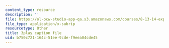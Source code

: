```yaml
---
content_type: resource
description: ''
file: https://ol-ocw-studio-app-qa.s3.amazonaws.com/courses/8-13-14-experimental-physics-i-ii-junior-lab-fall-2016-spring-2017/b750c721164c51ee9cdef9eea04cde45_3032016.vtt
file_type: application/x-subrip
resourcetype: Other
title: 3play caption file
uid: b750c721-164c-51ee-9cde-f9eea04cde45
---
```

